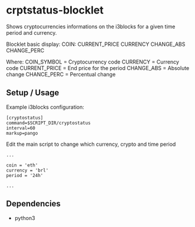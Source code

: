 # crptstatus-blocklet

Shows cryptocurrencies informations on the i3blocks for a given time period and currency. 

Blocklet basic display:
COIN: CURRENT_PRICE  CURRENCY  CHANGE_ABS   CHANGE_PERC

Where:
COIN_SYMBOL   = Cryptocurrency code
CURRENCY      = Currency code
CURRENT_PRICE = End price for the period
CHANGE_ABS    = Absolute change 
CHANCE_PERC   = Percentual change 


## Setup / Usage

Example i3blocks configuration:

```
[cryptostatus]
command=$SCRIPT_DIR/cryptostatus
interval=60
markup=pango
```

Edit the main script to change which currency, crypto and time period  

```
...

coin = 'eth'
currency = 'brl'
period = '24h'

...
```

## Dependencies

- python3
